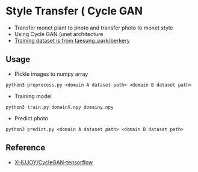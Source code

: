 # Style Transfer ( Cycle GAN
*	Transfer monet plant to photo and transfer photo to monet style
*	Using Cycle GAN (unet architecture
*	[Training dataset is from taesung_park/berkery](https://people.eecs.berkeley.edu/~taesung_park/CycleGAN/datasets/)

##	Usage
*	Pickle images to numpy array

`python3 preprocess.py <domain A dataset path> <domain B dataset path>`

*	Training model

`python3 train.py domainX.npy domainy.npy`

*	Predict photo

`python3 predict.py <domain A dataset path> <domain B dataset path>`

## Reference
*	[XHUJOY/CycleGAN-tensorflow](https://github.com/XHUJOY/CycleGAN-tensorflow)